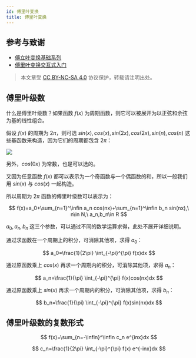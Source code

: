 ```yaml
---
id: 傅里叶变换
title: 傅里叶变换
---
```


## 参考与致谢

- [傅立叶变换基础系列](https://www.youtube.com/playlist?list=PLEUKC88yR4_al2oa2LF0SKS2RPpxmWg3n)
- [傅里叶变换交互式入门](https://www.jezzamon.com/fourier/zh-cn.html)

 > 本文章受 [CC BY-NC-SA 4.0](https://creativecommons.org/licenses/by/4.0/deed.zh) 协议保护，转载请注明出处。

## 傅里叶级数

什么是傅里叶级数？如果函数 $f(x)$ 为周期函数，则它可以被展开为以正弦和余弦为基的线性组合。

假设 $f(x)$ 的周期为 $2\pi$，则可选 $sin(x),cos(x),sin(2x),cos(2x),sin(n),cos(n)$ 这些基函数来构造，因为它们的周期都包含 $2\pi$：

![](https://cos.wiki-power.com/img/20220719215900.png)

另外，$cos(0x)$ 为常数，也是可以选的。

又因为任意函数 $f(x)$ 都可以表示为一个奇函数与一个偶函数的和，所以一般我们用 $sin(x)$ 与 $cos(x)$ 一起构造。

所以周期为 $2\pi$ 函数的傅里叶级数可以表示为：

$$
f(x)=a_0+\sum_{n=1}^\infin a_n cos(nx)+\sum_{n=1}^\infin b_n sin(nx),\ n\in N,\ a_n,b_n\in R
$$

$a_0,a_n,b_n$ 这三个参数，可以通过不同的数学运算求得，此处不展开详细说明。

通过求函数在一个周期上的积分，可消除其他项，求得 $a_0$：

$$
a_0=\frac{1}{2\pi} \int_{-\pi}^{\pi} f(x)dx
$$

通过原函数乘上 $cos(x)$ 再求一个周期内的积分，可消除其他项，求得 $a_n$：

$$
a_n=\frac{1}{\pi} \int_{-\pi}^{\pi} f(x)cos(nx)dx
$$

通过原函数乘上 $sin(x)$ 再求一个周期内的积分，可消除其他项，求得 $b_n$：

$$
b_n=\frac{1}{\pi} \int_{-\pi}^{\pi} f(x)sin(nx)dx
$$

## 傅里叶级数的复数形式

$$
f(x)=\sum_{n=-\infin}^\infin c_n e^{inx}dx
$$

$$
c_n=\frac{1}{2\pi} \int_{-\pi}^{\pi} f(x)  e^{-inx}dx
$$


